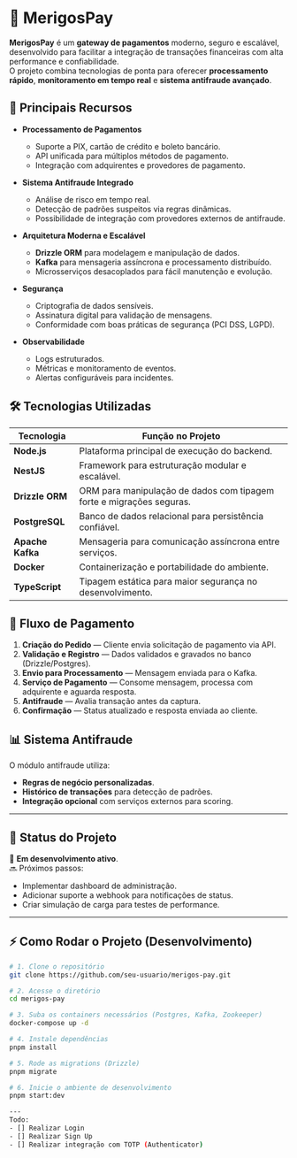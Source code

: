 # 🏦 MerigosPay

**MerigosPay** é um **gateway de pagamentos** moderno, seguro e escalável, desenvolvido para facilitar a integração de transações financeiras com alta performance e confiabilidade.  
O projeto combina tecnologias de ponta para oferecer **processamento rápido**, **monitoramento em tempo real** e **sistema antifraude avançado**.

## 🚀 Principais Recursos

- **Processamento de Pagamentos**  
  - Suporte a PIX, cartão de crédito e boleto bancário.
  - API unificada para múltiplos métodos de pagamento.
  - Integração com adquirentes e provedores de pagamento.

- **Sistema Antifraude Integrado**  
  - Análise de risco em tempo real.
  - Detecção de padrões suspeitos via regras dinâmicas.
  - Possibilidade de integração com provedores externos de antifraude.

- **Arquitetura Moderna e Escalável**  
  - **Drizzle ORM** para modelagem e manipulação de dados.
  - **Kafka** para mensageria assíncrona e processamento distribuído.
  - Microsserviços desacoplados para fácil manutenção e evolução.

- **Segurança**  
  - Criptografia de dados sensíveis.
  - Assinatura digital para validação de mensagens.
  - Conformidade com boas práticas de segurança (PCI DSS, LGPD).

- **Observabilidade**  
  - Logs estruturados.
  - Métricas e monitoramento de eventos.
  - Alertas configuráveis para incidentes.

## 🛠️ Tecnologias Utilizadas

| Tecnologia         | Função no Projeto |
|--------------------|-------------------|
| **Node.js**        | Plataforma principal de execução do backend. |
| **NestJS**         | Framework para estruturação modular e escalável. |
| **Drizzle ORM**    | ORM para manipulação de dados com tipagem forte e migrações seguras. |
| **PostgreSQL**     | Banco de dados relacional para persistência confiável. |
| **Apache Kafka**   | Mensageria para comunicação assíncrona entre serviços. |
| **Docker**         | Containerização e portabilidade do ambiente. |
| **TypeScript**     | Tipagem estática para maior segurança no desenvolvimento. |

## 🔄 Fluxo de Pagamento

1. **Criação do Pedido** — Cliente envia solicitação de pagamento via API.
2. **Validação e Registro** — Dados validados e gravados no banco (Drizzle/Postgres).
3. **Envio para Processamento** — Mensagem enviada para o Kafka.
4. **Serviço de Pagamento** — Consome mensagem, processa com adquirente e aguarda resposta.
5. **Antifraude** — Avalia transação antes da captura.
6. **Confirmação** — Status atualizado e resposta enviada ao cliente.

## 📊 Sistema Antifraude

O módulo antifraude utiliza:
- **Regras de negócio personalizadas**.
- **Histórico de transações** para detecção de padrões.
- **Integração opcional** com serviços externos para scoring.

---

## 🚧 Status do Projeto

📅 **Em desenvolvimento ativo**.  
🔜 Próximos passos:
- Implementar dashboard de administração.
- Adicionar suporte a webhook para notificações de status.
- Criar simulação de carga para testes de performance.

---

## ⚡ Como Rodar o Projeto (Desenvolvimento)

```bash
# 1. Clone o repositório
git clone https://github.com/seu-usuario/merigos-pay.git

# 2. Acesse o diretório
cd merigos-pay

# 3. Suba os containers necessários (Postgres, Kafka, Zookeeper)
docker-compose up -d

# 4. Instale dependências
pnpm install

# 5. Rode as migrations (Drizzle)
pnpm migrate

# 6. Inicie o ambiente de desenvolvimento
pnpm start:dev

---
Todo:
- [] Realizar Login
- [] Realizar Sign Up
- [] Realizar integração com TOTP (Authenticator)